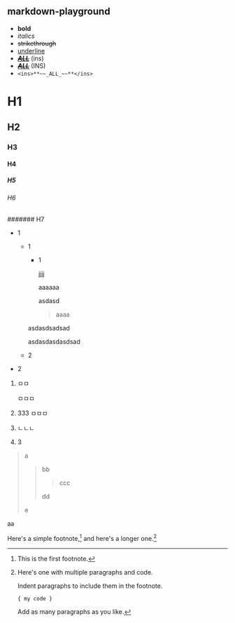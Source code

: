## markdown-playground

- **bold**
- _italics_
- ~~strikethrough~~
- <ins>underline</ins>
- <ins>**~~_ALL_~~**</ins> (ins)
- <INS>**~~_ALL_~~**</INS> (INS)
- `<ins>**~~_ALL_~~**</ins>`

# H1
## H2
### H3
#### H4
##### H5
###### H6
####### H7

- 1
  - 1
    - 1
    
      jjjj
      
      aaaaaa
      
      asdasd
      
      > aaaa

    asdasdsadsad

    asdasdasdasdsad
  - 2
- 2

1. ㅁㅁ
   
   ㅁㅁㅁ 
2. 333
   ㅁㅁㅁ
4. ㄴㄴㄴ
5. 3

> a
> 
> > bb
> > 
> > > ccc
> > > 
> > dd
> > 
> e

aa

Here's a simple footnote,[^1] and here's a longer one.[^bignote]

[^1]: This is the first footnote.

[^bignote]: Here's one with multiple paragraphs and code.
    
    Indent paragraphs to include them in the footnote.
    
    `{ my code }`
    
    Add as many paragraphs as you like.
